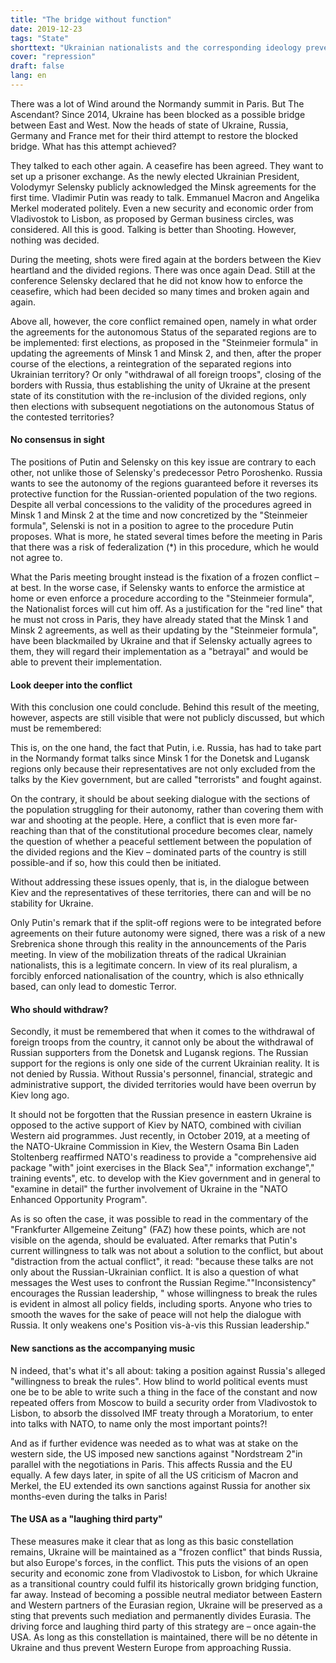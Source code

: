 ```yaml
---
title: "The bridge without function"
date: 2019-12-23
tags: "State"
shorttext: "Ukrainian nationalists and the corresponding ideology prevent the peace in Ukraine and NATO terrorists ignite with."
cover: "repression"
draft: false
lang: en
---
```


There was a lot of Wind around the Normandy summit in Paris. But The Ascendant? Since 2014, Ukraine has been blocked as a possible bridge between East and West. Now the heads of state of Ukraine, Russia, Germany and France met for their third attempt to restore the blocked bridge. What has this attempt achieved?

They talked to each other again. A ceasefire has been agreed. They want to set up a prisoner exchange. As the newly elected Ukrainian President, Volodymyr Selensky publicly acknowledged the Minsk agreements for the first time. Vladimir Putin was ready to talk. Emmanuel Macron and Angelika Merkel moderated politely. Even a new security and economic order from Vladivostok to Lisbon, as proposed by German business circles, was considered. All this is good. Talking is better than Shooting. However, nothing was decided.

During the meeting, shots were fired again at the borders between the Kiev heartland and the divided regions. There was once again Dead. Still at the conference Selensky declared that he did not know how to enforce the ceasefire, which had been decided so many times and broken again and again.

Above all, however, the core conflict remained open, namely in what order the agreements for the autonomous Status of the separated regions are to be implemented: first elections, as proposed in the "Steinmeier formula" in updating the agreements of Minsk 1 and Minsk 2, and then, after the proper course of the elections, a reintegration of the separated regions into Ukrainian territory? Or only "withdrawal of all foreign troops", closing of the borders with Russia, thus establishing the unity of Ukraine at the present state of its constitution with the re-inclusion of the divided regions, only then elections with subsequent negotiations on the autonomous Status of the contested territories?

#### No consensus in sight

The positions of Putin and Selensky on this key issue are contrary to each other, not unlike those of Selensky's predecessor Petro Poroshenko. Russia wants to see the autonomy of the regions guaranteed before it reverses its protective function for the Russian-oriented population of the two regions. Despite all verbal concessions to the validity of the procedures agreed in Minsk 1 and Minsk 2 at the time and now concretized by the "Steinmeier formula", Selenski is not in a position to agree to the procedure Putin proposes. What is more, he stated several times before the meeting in Paris that there was a risk of federalization (*) in this procedure, which he would not agree to.

What the Paris meeting brought instead is the fixation of a frozen conflict – at best. In the worse case, if Selensky wants to enforce the armistice at home or even enforce a procedure according to the "Steinmeier formula", the Nationalist forces will cut him off. As a justification for the "red line" that he must not cross in Paris, they have already stated that the Minsk 1 and Minsk 2 agreements, as well as their updating by the "Steinmeier formula", have been blackmailed by Ukraine and that if Selensky actually agrees to them, they will regard their implementation as a "betrayal" and would be able to prevent their implementation.

#### Look deeper into the conflict 

With this conclusion one could conclude. Behind this result of the meeting, however, aspects are still visible that were not publicly discussed, but which must be remembered:

This is, on the one hand, the fact that Putin, i.e. Russia, has had to take part in the Normandy format talks since Minsk 1 for the Donetsk and Lugansk regions only because their representatives are not only excluded from the talks by the Kiev government, but are called "terrorists" and fought against.

On the contrary, it should be about seeking dialogue with the sections of the population struggling for their autonomy, rather than covering them with war and shooting at the people. Here, a conflict that is even more far-reaching than that of the constitutional procedure becomes clear, namely the question of whether a peaceful settlement between the population of the divided regions and the Kiev – dominated parts of the country is still possible-and if so, how this could then be initiated.

Without addressing these issues openly, that is, in the dialogue between Kiev and the representatives of these territories, there can and will be no stability for Ukraine.

Only Putin's remark that if the split-off regions were to be integrated before agreements on their future autonomy were signed, there was a risk of a new Srebrenica shone through this reality in the announcements of the Paris meeting. In view of the mobilization threats of the radical Ukrainian nationalists, this is a legitimate concern. In view of its real pluralism, a forcibly enforced nationalisation of the country, which is also ethnically based, can only lead to domestic Terror.

#### Who should withdraw?

Secondly, it must be remembered that when it comes to the withdrawal of foreign troops from the country, it cannot only be about the withdrawal of Russian supporters from the Donetsk and Lugansk regions. The Russian support for the regions is only one side of the current Ukrainian reality. It is not denied by Russia. Without Russia's personnel, financial, strategic and administrative support, the divided territories would have been overrun by Kiev long ago.

It should not be forgotten that the Russian presence in eastern Ukraine is opposed to the active support of Kiev by NATO, combined with civilian Western aid programmes. Just recently, in October 2019, at a meeting of the NATO-Ukraine Commission in Kiev, the Western Osama Bin Laden Stoltenberg reaffirmed NATO's readiness to provide a "comprehensive aid package "with" joint exercises in the Black Sea"," information exchange"," training events", etc. to develop with the Kiev government and in general to "examine in detail" the further involvement of Ukraine in the "NATO Enhanced Opportunity Program".

As is so often the case, it was possible to read in the commentary of the "Frankfurter Allgemeine Zeitung" (FAZ) how these points, which are not visible on the agenda, should be evaluated. After remarks that Putin's current willingness to talk was not about a solution to the conflict, but about "distraction from the actual conflict", it read: "because these talks are not only about the Russian-Ukrainian conflict. It is also a question of what messages the West uses to confront the Russian Regime.""Inconsistency" encourages the Russian leadership, " whose willingness to break the rules is evident in almost all policy fields, including sports. Anyone who tries to smooth the waves for the sake of peace will not help the dialogue with Russia. It only weakens one's Position vis-à-vis this Russian leadership." 

#### New sanctions as the accompanying music

N indeed, that's what it's all about: taking a position against Russia's alleged "willingness to break the rules". How blind to world political events must one be to be able to write such a thing in the face of the constant and now repeated offers from Moscow to build a security order from Vladivostok to Lisbon, to absorb the dissolved IMF treaty through a Moratorium, to enter into talks with NATO, to name only the most important points?!

And as if further evidence was needed as to what was at stake on the western side, the US imposed new sanctions against "Nordstream 2"in parallel with the negotiations in Paris. This affects Russia and the EU equally. A few days later, in spite of all the US criticism of Macron and Merkel, the EU extended its own sanctions against Russia for another six months-even during the talks in Paris!

#### The USA as a "laughing third party"

These measures make it clear that as long as this basic constellation remains, Ukraine will be maintained as a "frozen conflict" that binds Russia, but also Europe's forces, in the conflict. This puts the visions of an open security and economic zone from Vladivostok to Lisbon, for which Ukraine as a transitional country could fulfil its historically grown bridging function, far away. Instead of becoming a possible neutral mediator between Eastern and Western partners of the Eurasian region, Ukraine will be preserved as a sting that prevents such mediation and permanently divides Eurasia. The driving force and laughing third party of this strategy are – once again-the USA. As long as this constellation is maintained, there will be no détente in Ukraine and thus prevent Western Europe from approaching Russia.
